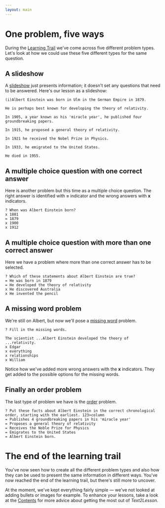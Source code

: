 ```yaml
---
layout: main
---
```


# One problem, five ways

During the [Learning Trail](learning-trail.md) we've come across five different
problem types. Let's look at how we could use these five different types for the
same question.

## A slideshow

A [slideshow](slideshows.md) just presents information; it doesn't set any questions that need to be answered. Here's our lesson as a slideshow:

```
(i)Albert Einstein was born in Ulm in the German Empire in 1879.

He is perhaps best known for developing the theory of relativity.

In 1905, a year known as his 'miracle year', he published four groundbreaking papers.

In 1915, he proposed a general theory of relativity.

In 1921 he received the Nobel Prize in Physics.

In 1933, he emigrated to the United States.

He died in 1955.
```

## A multiple choice question with one correct answer

Here is another problem but this time as a multiple choice question. The right answer is identified with **=** indicator and the wrong answers with **x** indicators.

```
? When was Albert Einstein born?
x 1881
= 1879
x 1900
x 1912
```

## A multiple choice question with more than one correct answer

Here we have a problem where more than one correct answer has to be selected.

```
? Which of these statements about Albert Einstein are true?
= He was born in 1879
= He developed the theory of relativity
x He discovered Australia
x He invented the pencil
```

## A missing word problem

We're still on Albert, but now we'll pose a [missing word](missing-word-and-order.md) problem.

```
? Fill in the missing words.

The scientist ...Albert Einstein developed the theory of ...relativity.
x Edgar
x everything
x relationships
x William
```

Notice how we've added more wrong answers with the **x** indicators. They get added to the possible options for the missing words.

## Finally an order problem

The last type of problem we have is the [order](missing-word-and-order.md) problem.

```
? Put these facts about Albert Einstein in the correct chronological order, starting with the earliest. 123>column
= Publishes 4 groundbreaking papers in his 'miracle year'
= Proposes a general theory of relativity
= Receives the Noble Prize for Physics
= Emigrates to the United States
= Albert Einstein born.
```

# The end of the learning trail

You've now seen how to create all the different problem types and also how they
can be used to present the same information in different ways. You've now reached
the end of the learning trail, but there's still more to uncover.

At the moment, we've kept everything fairly simple — we've not looked at adding
bullets or images for example. To enhance your lessons, take a look at the [Contents](../contents.md)
for more advice about getting the most out of _Text2Lesson_.
